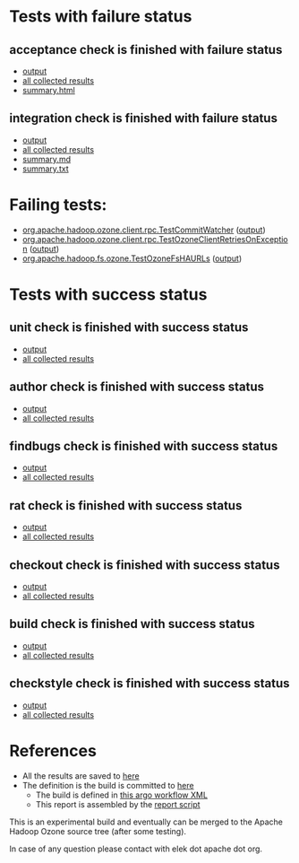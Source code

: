 # Tests with failure status

## acceptance check is finished with failure status

   * [output](https://raw.githubusercontent.com/elek/ozone-ci-q4/master/pr/pr-hdds-2019-f2v2n/acceptance/output.log)
   * [all collected results](https://github.com/elek/ozone-ci-q4/tree/master/pr/pr-hdds-2019-f2v2n/acceptance)
   * [summary.html](https://elek.github.io/ozone-ci-q4/pr/pr-hdds-2019-f2v2n/acceptance/summary.html)


## integration check is finished with failure status

   * [output](https://raw.githubusercontent.com/elek/ozone-ci-q4/master/pr/pr-hdds-2019-f2v2n/integration/output.log)
   * [all collected results](https://github.com/elek/ozone-ci-q4/tree/master/pr/pr-hdds-2019-f2v2n/integration)
   * [summary.md](https://github.com/elek/ozone-ci-q4/tree/master/pr/pr-hdds-2019-f2v2n/integration/summary.md)
   * [summary.txt](https://github.com/elek/ozone-ci-q4/tree/master/pr/pr-hdds-2019-f2v2n/integration/summary.txt)

# Failing tests: 

 * [org.apache.hadoop.ozone.client.rpc.TestCommitWatcher](hadoop-ozone/integration-test/org.apache.hadoop.ozone.client.rpc.TestCommitWatcher.txt) ([output](hadoop-ozone/integration-test/org.apache.hadoop.ozone.client.rpc.TestCommitWatcher-output.txt/))
 * [org.apache.hadoop.ozone.client.rpc.TestOzoneClientRetriesOnException](hadoop-ozone/integration-test/org.apache.hadoop.ozone.client.rpc.TestOzoneClientRetriesOnException.txt) ([output](hadoop-ozone/integration-test/org.apache.hadoop.ozone.client.rpc.TestOzoneClientRetriesOnException-output.txt/))
 * [org.apache.hadoop.fs.ozone.TestOzoneFsHAURLs](hadoop-ozone/ozonefs/org.apache.hadoop.fs.ozone.TestOzoneFsHAURLs.txt) ([output](hadoop-ozone/ozonefs/org.apache.hadoop.fs.ozone.TestOzoneFsHAURLs-output.txt/))


# Tests with success status

## unit check is finished with success status

   * [output](https://raw.githubusercontent.com/elek/ozone-ci-q4/master/pr/pr-hdds-2019-f2v2n/unit/output.log)
   * [all collected results](https://github.com/elek/ozone-ci-q4/tree/master/pr/pr-hdds-2019-f2v2n/unit)


## author check is finished with success status

   * [output](https://raw.githubusercontent.com/elek/ozone-ci-q4/master/pr/pr-hdds-2019-f2v2n/author/output.log)
   * [all collected results](https://github.com/elek/ozone-ci-q4/tree/master/pr/pr-hdds-2019-f2v2n/author)


## findbugs check is finished with success status

   * [output](https://raw.githubusercontent.com/elek/ozone-ci-q4/master/pr/pr-hdds-2019-f2v2n/findbugs/output.log)
   * [all collected results](https://github.com/elek/ozone-ci-q4/tree/master/pr/pr-hdds-2019-f2v2n/findbugs)


## rat check is finished with success status

   * [output](https://raw.githubusercontent.com/elek/ozone-ci-q4/master/pr/pr-hdds-2019-f2v2n/rat/output.log)
   * [all collected results](https://github.com/elek/ozone-ci-q4/tree/master/pr/pr-hdds-2019-f2v2n/rat)


## checkout check is finished with success status

   * [output](https://raw.githubusercontent.com/elek/ozone-ci-q4/master/pr/pr-hdds-2019-f2v2n/checkout/output.log)
   * [all collected results](https://github.com/elek/ozone-ci-q4/tree/master/pr/pr-hdds-2019-f2v2n/checkout)


## build check is finished with success status

   * [output](https://raw.githubusercontent.com/elek/ozone-ci-q4/master/pr/pr-hdds-2019-f2v2n/build/output.log)
   * [all collected results](https://github.com/elek/ozone-ci-q4/tree/master/pr/pr-hdds-2019-f2v2n/build)


## checkstyle check is finished with success status

   * [output](https://raw.githubusercontent.com/elek/ozone-ci-q4/master/pr/pr-hdds-2019-f2v2n/checkstyle/output.log)
   * [all collected results](https://github.com/elek/ozone-ci-q4/tree/master/pr/pr-hdds-2019-f2v2n/checkstyle)




# References

 * All the results are saved to [here](https://github.com/elek/ozone-ci-q4/tree/master/pr/pr-hdds-2019-f2v2n/)
 * The definition is the build is committed to [here](https://github.com/elek/argo-ozone)
    * The build is defined in [this argo workflow XML](https://github.com/elek/argo-ozone/blob/master/ozone-build.yaml)
    * This report is assembled by the [report script](https://github.com/elek/argo-ozone/blob/master/scripts/report.sh)

This is an experimental build and eventually can be merged to the Apache Hadoop Ozone source tree (after some testing).

In case of any question please contact with elek dot apache dot org.
